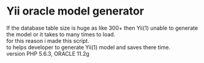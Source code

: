 Yii oracle model generator
===========================

If the database table size is huge as like 300+ then Yii(1) unable to generate the model or it takes to many times to load.  
for this reason i made this script.  
to helps developer to generate Yii(1) model and saves there time.  
version PHP 5.6.3, ORACLE 11.2g    
